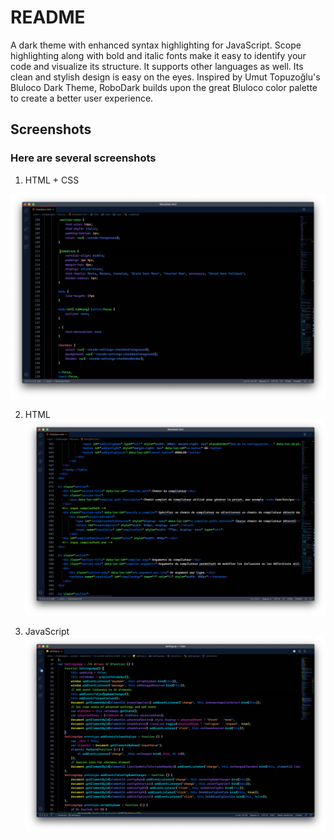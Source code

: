 # README

A dark theme with enhanced syntax highlighting for JavaScript. Scope highlighting along with bold and italic fonts make it easy to identify your code and visualize its structure. It supports other languages as well. Its clean and stylish design is easy on the eyes. Inspired by Umut Topuzoğlu's Bluloco Dark Theme, RoboDark builds upon the great Bluloco color palette to create a better user experience.

## Screenshots

### Here are several screenshots

1. HTML + CSS

![html & CSS](https://github.com/cjesq24/RoboDark/raw/master/Screenshots/Robo-html.png)

2. HTML
![Html2](https://github.com/cjesq24/RoboDark/raw/master/Screenshots/Robo-html2.png)

3. JavaScript
![JavaScript ](https://github.com/cjesq24/RoboDark/raw/master/Screenshots/js-RoboDark.png)
